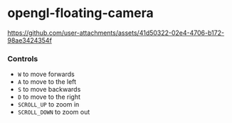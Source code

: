 # opengl-floating-camera

https://github.com/user-attachments/assets/41d50322-02e4-4706-b172-98ae3424354f

### Controls
* `W` to move forwards
* `A` to move to the left
* `S` to move backwards
* `D` to move to the right
* `SCROLL_UP` to zoom in
* `SCROLL_DOWN` to zoom out
